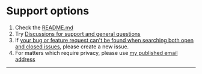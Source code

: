 # Support options

1. Check the [README.md](../README.md)
2. Try [Discussions for support and general questions][discussions]
3. If [your bug or feature request can't be found when searching both open
and closed issues][issues], please create a new issue.
4. For matters which require privacy, please use [my published email
address][dfdmail]

--------

[discussions]: https://github.com/danielfdickinson/dfd-template/discussions
[dfdmail]: mailto:dfdpublic@wildtechgarden.ca
[issues]: https://github.com/danielfdickinson/dfd-template/issues?q=is%3Aissue
